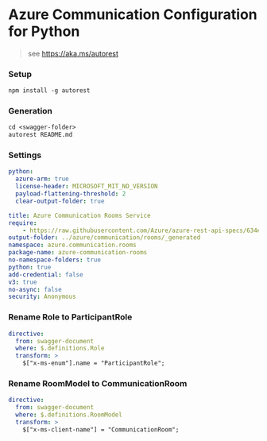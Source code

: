 # Azure Communication Configuration for Python

> see https://aka.ms/autorest

### Setup
```ps
npm install -g autorest
```

### Generation
```ps
cd <swagger-folder>
autorest README.md
```

### Settings

```yaml $(python)
python:
  azure-arm: true
  license-header: MICROSOFT_MIT_NO_VERSION
  payload-flattening-threshold: 2
  clear-output-folder: true
```

```yaml
title: Azure Communication Rooms Service
require:
    - https://raw.githubusercontent.com/Azure/azure-rest-api-specs/634e844ef2cc7a8968bc960683e44a531263ad63/specification/communication/data-plane/Rooms/readme.md
output-folder: ../azure/communication/rooms/_generated
namespace: azure.communication.rooms
package-name: azure-communication-rooms
no-namespace-folders: true
python: true
add-credential: false
v3: true
no-async: false
security: Anonymous
```

### Rename Role to ParticipantRole
```yaml
directive:
  from: swagger-document
  where: $.definitions.Role
  transform: >
    $["x-ms-enum"].name = "ParticipantRole";
```

### Rename RoomModel to CommunicationRoom
```yaml
directive:
  from: swagger-document
  where: $.definitions.RoomModel
  transform: >
    $["x-ms-client-name"] = "CommunicationRoom";
```